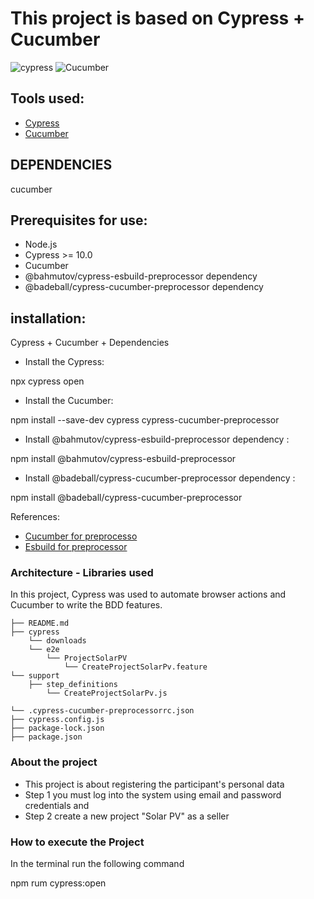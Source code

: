 # This project is based on Cypress + Cucumber

![cypress](https://img.shields.io/badge/-cypress-%23E5E5E5?style=for-the-badge&logo=cypress&logoColor=058a5e)
![Cucumber](https://img.shields.io/badge/Cucumber-43B02A?style=for-the-badge&logo=cucumber&logoColor=white)

## Tools used:
- [Cypress](https://www.cypress.io/ "Cypress")
- [Cucumber](https://cucumber.io/ "Cucumber")

## DEPENDENCIES

  cucumber

## Prerequisites for use:

- Node.js
- Cypress >= 10.0
- Cucumber
- @bahmutov/cypress-esbuild-preprocessor dependency 
- @badeball/cypress-cucumber-preprocessor dependency


## installation: 

Cypress + Cucumber + Dependencies

- Install the Cypress:

npx cypress open

- Install the Cucumber:

npm install --save-dev cypress cypress-cucumber-preprocessor

- Install @bahmutov/cypress-esbuild-preprocessor dependency :

npm install @bahmutov/cypress-esbuild-preprocessor

- Install @badeball/cypress-cucumber-preprocessor dependency :

npm install @badeball/cypress-cucumber-preprocessor


References:

- [Cucumber for preprocesso](https://github.com/badeball/cypress-cucumber-preprocessor "Cucumber")
- [Esbuild for preprocessor](https://github.com/bahmutov/cypress-esbuild-preprocessor "Cucumber")


### Architecture - Libraries used

In this project, Cypress was used to automate browser actions and Cucumber to write the BDD features.

```
├── README.md
├── cypress
    └── downloads
    └── e2e
        └── ProjectSolarPV
            └── CreateProjectSolarPv.feature
└── support
    ├── step_definitions
        └── CreateProjectSolarPv.js
   
└── .cypress-cucumber-preprocessorrc.json
├── cypress.config.js
├── package-lock.json
├── package.json

```

### About the project

- This project is about registering the participant's personal data
- Step 1 you must log into the system using email and password credentials and
- Step 2 create a new project "Solar PV" as a seller


### How to execute the Project

In the terminal run the following command

npm rum cypress:open
